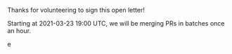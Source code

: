 
Thanks for volunteering to sign this open letter!

Starting at 2021-03-23 19:00 UTC, we will be merging PRs in batches once an hour.

e
